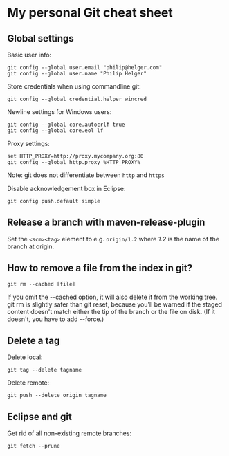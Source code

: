 # My personal Git cheat sheet

## Global settings

Basic user info:
```
git config --global user.email "philip@helger.com"
git config --global user.name "Philip Helger"
```

Store credentials when using commandline git:
```
git config --global credential.helper wincred
```

Newline settings for Windows users:
```
git config --global core.autocrlf true
git config --global core.eol lf
```

Proxy settings:
```
set HTTP_PROXY=http://proxy.mycompany.org:80
git config --global http.proxy %HTTP_PROXY%
```
Note: git does not differentiate between `http` and `https`


Disable acknowledgement box in Eclipse:
```
git config push.default simple
```

## Release a branch with maven-release-plugin

Set the `<scm><tag>` element to e.g. `origin/1.2` where *1.2* is the name of the branch at origin.

## How to remove a file from the index in git?

```
git rm --cached [file]
```

If you omit the --cached option, it will also delete it from the working tree. git rm is slightly safer than git reset, because you'll be warned if the staged content doesn't match either the tip of the branch or the file on disk. (If it doesn't, you have to add --force.)

## Delete a tag

Delete local:
```
git tag --delete tagname
```

Delete remote:
```
git push --delete origin tagname
```

## Eclipse and git

Get rid of all non-existing remote branches:
```
git fetch --prune
```
